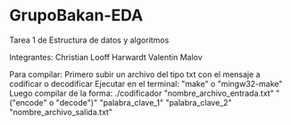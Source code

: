 # GrupoBakan-EDA
Tarea 1 de Estructura de datos y algoritmos

Integrantes:
Christian Looff Harwardt
Valentin Malov

Para compilar:
Primero subir un archivo del tipo txt con el mensaje a codificar o decodificar
Ejecutar en el terminal: "make" o "mingw32-make"
Luego compilar de la forma: ./codificador "nombre_archivo_entrada.txt" "("encode" o "decode")" "palabra_clave_1" "palabra_clave_2" "nombre_archivo_salida.txt"